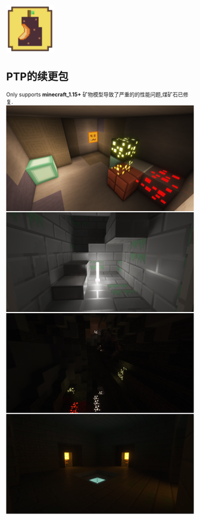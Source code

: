  <img src="pack.png" width = "128" height = "128"/>


# PTP的续更包
Only supports __minecraft_1.15+__
矿物模型导致了严重的的性能问题,煤矿石已修复.
![demo](demo.png)
![demo](demo1.png)
![demo](demo2.png)
![demo](demo3.png)
